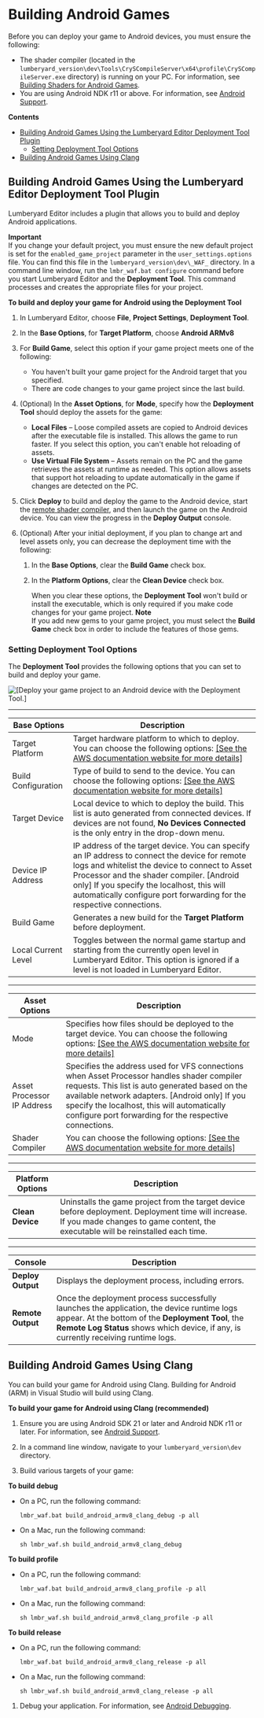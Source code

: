 # Building Android Games<a name="android-game-building"></a>

Before you can deploy your game to Android devices, you must ensure the following:
+ The shader compiler \(located in the `lumberyard_version\dev\Tools\CrySCompileServer\x64\profile\CrySCompileServer.exe` directory\) is running on your PC\. For information, see [Building Shaders for Android Games](android-shaders-building.md)\. 
+ You are using Android NDK r11 or above\. For information, see [Android Support](android-intro.md)\.

**Contents**
+ [Building Android Games Using the Lumberyard Editor Deployment Tool Plugin](#android-game-building-deployment-tool)
  + [Setting Deployment Tool Options](#android-game-building-deployment-tool-options)
+ [Building Android Games Using Clang](#android-game-building-clang)

## Building Android Games Using the Lumberyard Editor Deployment Tool Plugin<a name="android-game-building-deployment-tool"></a>

Lumberyard Editor includes a plugin that allows you to build and deploy Android applications\.

**Important**  
If you change your default project, you must ensure the new default project is set for the `enabled_game_project` parameter in the `user_settings.options` file\. You can find this file in the `lumberyard_version\dev\_WAF_` directory\. In a command line window, run the `lmbr_waf.bat configure` command before you start Lumberyard Editor and the **Deployment Tool**\. This command processes and creates the appropriate files for your project\.

**To build and deploy your game for Android using the Deployment Tool**

1. In Lumberyard Editor, choose **File**, **Project Settings**, **Deployment Tool**\.

1. In the **Base Options**, for **Target Platform**, choose **Android ARMv8**
   
1. For **Build Game**, select this option if your game project meets one of the following:
   + You haven't built your game project for the Android target that you specified\.
   + There are code changes to your game project since the last build\.

1. \(Optional\) In the **Asset Options**, for **Mode**, specify how the **Deployment Tool** should deploy the assets for the game:
   + **Local Files** – Loose compiled assets are copied to Android devices after the executable file is installed\. This allows the game to run faster\. If you select this option, you can't enable hot reloading of assets\.
   + **Use Virtual File System** – Assets remain on the PC and the game retrieves the assets at runtime as needed\. This option allows assets that support hot reloading to update automatically in the game if changes are detected on the PC\.

1. Click **Deploy** to build and deploy the game to the Android device, start the [remote shader compiler](mat-shaders-custom-dev-remote-compiler.md), and then launch the game on the Android device\. You can view the progress in the **Deploy Output** console\.

1. \(Optional\) After your initial deployment, if you plan to change art and level assets only, you can decrease the deployment time with the following:

   1. In the **Base Options**, clear the **Build Game** check box\.

   1. In the **Platform Options**, clear the **Clean Device** check box\.

      When you clear these options, the **Deployment Tool** won't build or install the executable, which is only required if you make code changes for your game project\.
**Note**  
If you add new gems to your game project, you must select the **Build Game** check box in order to include the features of those gems\.

### Setting Deployment Tool Options<a name="android-game-building-deployment-tool-options"></a>

The **Deployment Tool** provides the following options that you can set to build and deploy your game\.

![\[Deploy your game project to an Android device with the Deployment Tool.\]](http://docs.aws.amazon.com/lumberyard/latest/userguide/images/android-deployment-tool-options.png)


****  

| Base Options | Description | 
| --- | --- | 
| Target Platform |  Target hardware platform to which to deploy\. You can choose the following options: [\[See the AWS documentation website for more details\]](http://docs.aws.amazon.com/lumberyard/latest/userguide/android-game-building.html)  | 
| Build Configuration |  Type of build to send to the device\. You can choose the following options: [\[See the AWS documentation website for more details\]](http://docs.aws.amazon.com/lumberyard/latest/userguide/android-game-building.html)  | 
| Target Device |  Local device to which to deploy the build\. This list is auto generated from connected devices\. If devices are not found, **No Devices Connected** is the only entry in the drop\-down menu\.  | 
| Device IP Address |  IP address of the target device\. You can specify an IP address to connect the device for remote logs and whitelist the device to connect to Asset Processor and the shader compiler\.  \[Android only\] If you specify the localhost, this will automatically configure port forwarding for the respective connections\.   | 
| Build Game |  Generates a new build for the **Target Platform** before deployment\.  | 
| Local Current Level |  Toggles between the normal game startup and starting from the currently open level in Lumberyard Editor\. This option is ignored if a level is not loaded in Lumberyard Editor\.  | 


****  

| Asset Options | Description | 
| --- | --- | 
| Mode |  Specifies how files should be deployed to the target device\. You can choose the following options: [\[See the AWS documentation website for more details\]](http://docs.aws.amazon.com/lumberyard/latest/userguide/android-game-building.html)  | 
| Asset Processor IP Address |  Specifies the address used for VFS connections when Asset Processor handles shader compiler requests\. This list is auto generated based on the available network adapters\.  \[Android only\] If you specify the localhost, this will automatically configure port forwarding for the respective connections\.   | 
| Shader Compiler |  You can choose the following options: [\[See the AWS documentation website for more details\]](http://docs.aws.amazon.com/lumberyard/latest/userguide/android-game-building.html)  | 


****  

| Platform Options | Description | 
| --- | --- | 
|  **Clean Device**  |  Uninstalls the game project from the target device before deployment\. Deployment time will increase\. If you made changes to game content, the executable will be reinstalled each time\.  | 


****  

| Console | Description | 
| --- | --- | 
|  **Deploy Output**  |  Displays the deployment process, including errors\.  | 
|  **Remote Output**  |  Once the deployment process successfully launches the application, the device runtime logs appear\. At the bottom of the **Deployment Tool**, the **Remote Log Status** shows which device, if any, is currently receiving runtime logs\.  | 

## Building Android Games Using Clang<a name="android-game-building-clang"></a>

You can build your game for Android using Clang\. Building for Android \(ARM\) in Visual Studio will build using Clang\.

**To build your game for Android using Clang \(recommended\)**

1. Ensure you are using Android SDK 21 or later and Android NDK r11 or later\. For information, see [Android Support](android-intro.md)\.

1. In a command line window, navigate to your `lumberyard_version\dev` directory\.

1. Build various targets of your game: 

**To build debug**
   + On a PC, run the following command: 

     ```
     lmbr_waf.bat build_android_armv8_clang_debug -p all
     ```
   + On a Mac, run the following command: 

     ```
     sh lmbr_waf.sh build_android_armv8_clang_debug
     ```

**To build profile**
   + On a PC, run the following command: 

     ```
     lmbr_waf.bat build_android_armv8_clang_profile -p all
     ```
   + On a Mac, run the following command: 

     ```
     sh lmbr_waf.sh build_android_armv8_clang_profile -p all
     ```

**To build release**
   + On a PC, run the following command: 

     ```
     lmbr_waf.bat build_android_armv8_clang_release -p all
     ```
   + On a Mac, run the following command: 

     ```
     sh lmbr_waf.sh build_android_armv8_clang_release -p all
     ```

1. Debug your application\. For information, see [Android Debugging](android-debugging.md)\.
